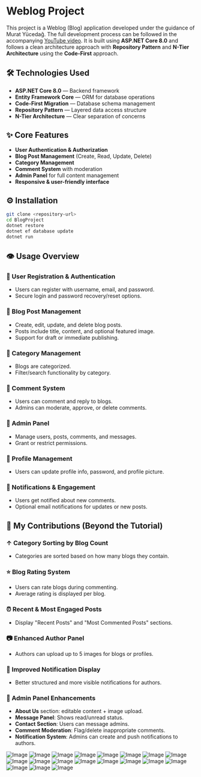 # Weblog Project

This project is a Weblog (Blog) application developed under the guidance of Murat Yücedağ. The full development process can be followed in the accompanying [YouTube video](https://www.youtube.com/watch?v=u2q8rYBx9WA). It is built using **ASP.NET Core 8.0** and follows a clean architecture approach with **Repository Pattern** and **N-Tier Architecture** using the **Code-First** approach.

## 🛠️ Technologies Used

* **ASP.NET Core 8.0** — Backend framework
* **Entity Framework Core** — ORM for database operations
* **Code-First Migration** — Database schema management
* **Repository Pattern** — Layered data access structure
* **N-Tier Architecture** — Clear separation of concerns

## ✨ Core Features

* **User Authentication & Authorization**
* **Blog Post Management** (Create, Read, Update, Delete)
* **Category Management**
* **Comment System** with moderation
* **Admin Panel** for full content management
* **Responsive & user-friendly interface**

## ⚙️ Installation

```bash
git clone <repository-url>
cd BlogProject
dotnet restore
dotnet ef database update
dotnet run
```

## 👁️ Usage Overview

### 👤 User Registration & Authentication

* Users can register with username, email, and password.
* Secure login and password recovery/reset options.

### 📄 Blog Post Management

* Create, edit, update, and delete blog posts.
* Posts include title, content, and optional featured image.
* Support for draft or immediate publishing.

### 📅 Category Management

* Blogs are categorized.
* Filter/search functionality by category.

### 💬 Comment System

* Users can comment and reply to blogs.
* Admins can moderate, approve, or delete comments.

### 📆 Admin Panel

* Manage users, posts, comments, and messages.
* Grant or restrict permissions.

### 👤 Profile Management

* Users can update profile info, password, and profile picture.

### 📢 Notifications & Engagement

* Users get notified about new comments.
* Optional email notifications for updates or new posts.

## 🌟 My Contributions (Beyond the Tutorial)

### ↑ Category Sorting by Blog Count

* Categories are sorted based on how many blogs they contain.

### ⭐ Blog Rating System

* Users can rate blogs during commenting.
* Average rating is displayed per blog.

### ⏰ Recent & Most Engaged Posts

* Display "Recent Posts" and "Most Commented Posts" sections.

### 📷 Enhanced Author Panel

* Authors can upload up to 5 images for blogs or profiles.

### 📢 Improved Notification Display

* Better structured and more visible notifications for authors.

### 📆 Admin Panel Enhancements

* **About Us** section: editable content + image upload.
* **Message Panel**: Shows read/unread status.
* **Contact Section**: Users can message admins.
* **Comment Moderation**: Flag/delete inappropriate comments.
* **Notification System**: Admins can create and push notifications to authors.

![Image](https://github.com/user-attachments/assets/870e78ad-2323-4e5c-b95d-ecffa4ca3677)
![Image](https://github.com/user-attachments/assets/45cf1b47-67ba-4391-87e2-f6837a99f45a)
![Image](https://github.com/user-attachments/assets/635fafdd-1b39-4d57-a208-e4c0d85d491b)
![Image](https://github.com/user-attachments/assets/6660c564-adc0-418d-b6ab-b1fd2ad2b0bb)
![Image](https://github.com/user-attachments/assets/e1a5b39d-2c1d-4162-9e55-52c173dbc391)
![Image](https://github.com/user-attachments/assets/eb951730-4b4b-4432-8004-453e4927f032)
![Image](https://github.com/user-attachments/assets/9bb440ea-0227-4509-811c-6aac528e4259)
![Image](https://github.com/user-attachments/assets/1259472b-1f22-4471-b9fa-dc1a17fd1449)
![Image](https://github.com/user-attachments/assets/56aef895-ead7-42e8-90a2-d961cf2eac7f)
![Image](https://github.com/user-attachments/assets/84a7c3ff-8390-40b4-8f5c-ff8228b229e5)
![Image](https://github.com/user-attachments/assets/f28d0a9c-d412-4379-9735-93676a26c152)
![Image](https://github.com/user-attachments/assets/faa21dab-7bea-4ca0-a5dc-4095e91c3dc2)
![Image](https://github.com/user-attachments/assets/020f2803-54a6-417f-ac8f-c48bf2caf2d7)
![Image](https://github.com/user-attachments/assets/fbee0076-47b7-4efc-b816-fe875ba8d728)
![Image](https://github.com/user-attachments/assets/aca0ae0d-fe06-4113-af24-55d250c26e4b)
![Image](https://github.com/user-attachments/assets/f98a4795-da8c-4974-a711-60c964655ff2)
![Image](https://github.com/user-attachments/assets/354ab34d-4e38-4b00-b8be-ff9f555be807)
![Image](https://github.com/user-attachments/assets/7b1abd2d-47e0-46ff-a1bb-05267629c092)
![Image](https://github.com/user-attachments/assets/463d07c0-73d0-4d28-af94-449078cc68fa)
